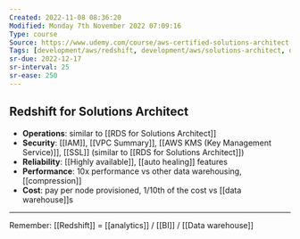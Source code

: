 ```yaml
---
Created: 2022-11-08 08:36:20
Modified: Monday 7th November 2022 07:09:16
Type: course
Source: https://www.udemy.com/course/aws-certified-solutions-architect-associate-saa-c01/?xref=E0Aed11STH4LPUQvCz0GJFABTmM=
Tags: [development/aws/redshift, development/aws/solutions-architect, database, data-warehouse, review]
sr-due: 2022-12-17
sr-interval: 25
sr-ease: 250
---
```


## Redshift for Solutions Architect

- **Operations**: similar to [[RDS for Solutions Architect]]
- **Security**: [[IAM]], [[VPC Summary]], [[AWS KMS (Key Management Service)]], [[SSL]] (similar to [[RDS for Solutions Architect]])
- **Reliability**: [[Highly available]], [[auto healing]] features
- **Performance**: 10x performance vs other data warehousing, [[compression]]
- **Cost**: pay per node provisioned, 1/10th of the cost vs [[data warehouse]]s

---

Remember: [[Redshift]] = [[analytics]] / [[BI]] / [[Data warehouse]]